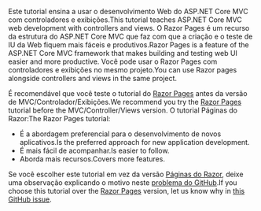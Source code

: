 <span data-ttu-id="61722-101">Este tutorial ensina a usar o desenvolvimento Web do ASP.NET Core MVC com controladores e exibições.</span><span class="sxs-lookup"><span data-stu-id="61722-101">This tutorial teaches ASP.NET Core MVC web development with controllers and views.</span></span> <span data-ttu-id="61722-102">O Razor Pages é um recurso da estrutura do ASP.NET Core MVC que faz com que a criação e o teste de IU da Web fiquem mais fáceis e produtivos.</span><span class="sxs-lookup"><span data-stu-id="61722-102">Razor Pages is a feature of the ASP.NET Core MVC framework that makes building and testing web UI easier and more productive.</span></span> <span data-ttu-id="61722-103">Você pode usar o Razor Pages com controladores e exibições no mesmo projeto.</span><span class="sxs-lookup"><span data-stu-id="61722-103">You can use Razor pages alongside controllers and views in the same project.</span></span>

<span data-ttu-id="61722-104">É recomendável que você teste o tutorial do [Razor Pages](xref:tutorials/razor-pages/razor-pages-start) antes da versão de MVC/Controlador/Exibições.</span><span class="sxs-lookup"><span data-stu-id="61722-104">We recommend you try the [Razor Pages](xref:tutorials/razor-pages/razor-pages-start) tutorial before the MVC/Controller/Views version.</span></span> <span data-ttu-id="61722-105">O tutorial Páginas do Razor:</span><span class="sxs-lookup"><span data-stu-id="61722-105">The Razor Pages tutorial:</span></span>

* <span data-ttu-id="61722-106">É a abordagem preferencial para o desenvolvimento de novos aplicativos.</span><span class="sxs-lookup"><span data-stu-id="61722-106">Is the preferred approach for new application development.</span></span>
* <span data-ttu-id="61722-107">É mais fácil de acompanhar.</span><span class="sxs-lookup"><span data-stu-id="61722-107">Is easier to follow.</span></span>
* <span data-ttu-id="61722-108">Aborda mais recursos.</span><span class="sxs-lookup"><span data-stu-id="61722-108">Covers more features.</span></span>

<span data-ttu-id="61722-109">Se você escolher este tutorial em vez da versão [Páginas do Razor](xref:tutorials/razor-pages/razor-pages-start), deixe uma observação explicando o motivo neste [problema do GitHub](https://github.com/aspnet/Docs/issues/6146).</span><span class="sxs-lookup"><span data-stu-id="61722-109">If you choose this tutorial over the [Razor Pages](xref:tutorials/razor-pages/razor-pages-start) version, let us know why in [this GitHub issue](https://github.com/aspnet/Docs/issues/6146).</span></span>
